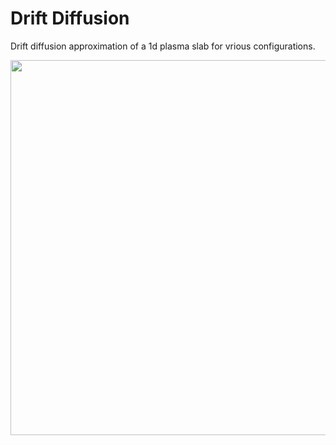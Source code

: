 # Drift Diffusion

Drift diffusion approximation of a 1d plasma slab for vrious configurations.

<img src="/driftdiffusion/Animationen/ProfileDCAnimation.gif" width="600"></img>
